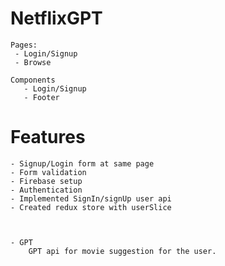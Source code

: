 # NetflixGPT

    Pages:
     - Login/Signup
     - Browse

    Components
       - Login/Signup
       - Footer



# Features

    - Signup/Login form at same page
    - Form validation
    - Firebase setup
    - Authentication
    - Implemented SignIn/signUp user api
    - Created redux store with userSlice



    - GPT
        GPT api for movie suggestion for the user.